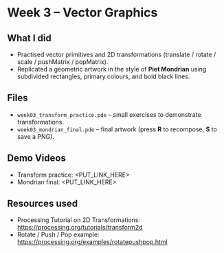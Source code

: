 # Week 3 – Vector Graphics

## What I did
- Practised vector primitives and 2D transformations (translate / rotate / scale / pushMatrix / popMatrix).
- Replicated a geometric artwork in the style of **Piet Mondrian** using subdivided rectangles, primary colours, and bold black lines.

## Files
- `week03_transform_practice.pde` – small exercises to demonstrate transformations.
- `week03_mondrian_final.pde` – final artwork (press **R** to recompose, **S** to save a PNG).

## Demo Videos
- Transform practice: <PUT_LINK_HERE>
- Mondrian final: <PUT_LINK_HERE>

## Resources used
- Processing Tutorial on 2D Transformations: https://processing.org/tutorials/transform2d
- Rotate / Push / Pop example: https://processing.org/examples/rotatepushpop.html
